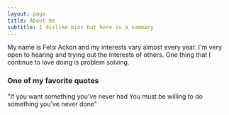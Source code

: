 ```yaml
---
layout: page
title: About me
subtitle: I dislike bios but here is a summary
---
```


My name is Felix Ackon and my interests vary almost every year. I'm very open to hearing and trying out the interests of others.
One thing that I continue to love doing is problem solving.

### One of my favorite quotes 

"If you want something you've never had
You must be willing to do something you've never done"
